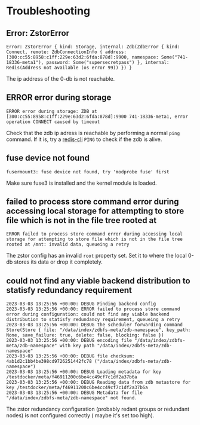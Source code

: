 # Troubleshooting

## Error: ZstorError

```log
Error: ZstorError { kind: Storage, internal: Zdb(ZdbError { kind: Connect, remote: ZdbConnectionInfo { address: [300:cc55:8958:c1ff:229e:63d2:6fda:878d]:9900, namespace: Some("741-18336-meta1"), password: Some("supersecretpass") }, internal: Redis(Address not available (os error 99)) }) }
```

The ip address of the 0-db is not reachable.

## ERROR error during storage

```log
ERROR error during storage: ZDB at [300:cc55:8958:c1ff:229e:63d2:6fda:878d]:9900 741-18336-meta1, error operation CONNECT caused by timeout
```

Check that the zdb ip adress is reachable by performing a normal `ping` command.
If it is, try a [redis-cli](https://redis.io/docs/ui/cli/) `PING` to check if the zdb is alive.

## fuse device not found

```log
fusermount3: fuse device not found, try 'modprobe fuse' first
```

Make sure fuse3 is installed and the kernel module is loaded.

## failed to process store command error during accessing local storage for attempting to store file which is not in the file tree rooted at

```log
ERROR failed to process store command error during accessing local storage for attempting to store file which is not in the file tree rooted at /mnt: invalid data, queueing a retry
```

The zstor config has an invalid `root` property set. Set it to where the local 0-db stores its data or drop it completely.

## could not find any viable backend distribution to statisfy redundancy requirement

```log
2023-03-03 13:25:56 +00:00: DEBUG Finding backend config
2023-03-03 13:25:56 +00:00: ERROR failed to process store command error during configuration: could not find any viable backend distribution to statisfy redundancy requirement, queueing a retry
2023-03-03 13:25:56 +00:00: DEBUG the scheduler forwarding command Store(Store { file: "/data/index/zdbfs-meta/zdb-namespace", key_path: None, save_failure: true, delete: false, blocking: false })
2023-03-03 13:25:56 +00:00: DEBUG encoding file "/data/index/zdbfs-meta/zdb-namespace" with key path "/data/index/zdbfs-meta/zdb-namespace"
2023-03-03 13:25:56 +00:00: DEBUG file checksum: 4ab1d2c1bb4be398cd9726251442fc78 ("/data/index/zdbfs-meta/zdb-namespace")
2023-03-03 13:25:56 +00:00: DEBUG Loading metadata for key /testdocker/meta/f46911200c6be4cc49cf7c1df2a37b6a
2023-03-03 13:25:56 +00:00: DEBUG Reading data from zdb metastore for key /testdocker/meta/f46911200c6be4cc49cf7c1df2a37b6a
2023-03-03 13:25:56 +00:00: DEBUG Metadata for file "/data/index/zdbfs-meta/zdb-namespace" not found.
```

The zstor redundancy configuration (probably redant groups or redundant nodes) is not configured correctly ( maybe it's set too high).
